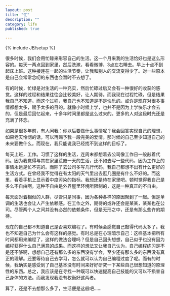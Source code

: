 ```yaml
---
layout: post
title: "忙"
description: ""
category: life
published: true

---
```

{% include JB/setup %}

很多时候，我们会用忙碌来形容自己的生活。这一个月来我的生活恰好也是这么形容的。每天一两点回到家里，然后洗漱，看看微博，3点左右睡去。早上十点不到起床上班。这种接连在一起的生活节奏，让我和别人的交流变得少了。对一些原本是自己会常常念叨的东西也会暂时不去想了。

有的时候，忙绿是对生活的一种充实，然后忙碌过后又会有一种很好的收获的感觉。这样的过程和结果往往会比较美好，让人期待。而我现在过程忙碌，但是结果我自己不知道。而这个过程，我自己也不知道是不是快乐的。或许是现在对很多事情都想太多，赋予太多的目的。就像小时候上学，也并不是因为上学快乐才会去的，但是最后回忆起来，十多年时间里都是这么过来的。更多的人对这段时光还是充满了怀念。

如果是很多年前，有人问我：你以后要做什么事情呢？我会回答实现自己的理想，如果老天怜悯的话，可以再赐予我一段完美的爱情。那时候的自己至少知道自己的未来要做什么。而现在，我只能说我已经找不到这样的目标了。

每天上班，工作。习惯了这样的生活，连周末都想着去公司像工作日一般敲着代码。因为我觉得与其在家里荒废一天的生活，还不如去写一些代码，因为工作上的事情永远是忙不完的。而除了去公司多写几行代码，我自己都想不出有什么更好的生活方式。在曾经我不觉得在有太阳的天气里出去逛几圈是有什么不好的。而这里，看着手机上显示着中度污染的指标。我想还是待在家里吧。顿时觉得我自己是多么不自由啊，这种不自由是外界屋里环境所限制的，这是一种真正的不自由。

每天面对着相似的人群，尽管只是同事，因为各种各样的原因聚到了一起。但是单调的生活也会让人产生依赖感。在工作之外，期待的或许还会是某某，某某也在公司。尽管两个人之间并没有必然的依赖条件，但是无形之中，还是有那么些许的期待。

现在的自己都不知道自己是否喜欢编程了。有时候会感觉自己敲得代码太多了。我也不知道自己为什么会有这样的感觉。有时总是在心理暗示自己：这样基本把所有时间都用来编程了，这样的做法合理吗？但是自己回头想想，自己似乎也没有因为编程获得什么自己满意的成果。而这样的想法又让我自己认为，自己编程练习是不是还不够啊，想想自己还有那么多的东西没有学会，至少还有那么多的东西没有真正的理解。还要等待自己去学习，怎么就可以认为自己编程过度了呢。而有的时候，我确实是感受到了自己基本没有时间来好好研究一下某些自己很想知道的原理性的东西。总之，我应该是在寻找一种既可以快速提高自己技能的又可以不损害自己身体的方法。而我发现我没有权衡好这两者。

算了，还是不去想那么多了，生活便是这般吧……

